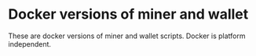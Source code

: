 # Docker versions of miner and wallet

These are docker versions of miner and wallet scripts.
Docker is platform independent.


